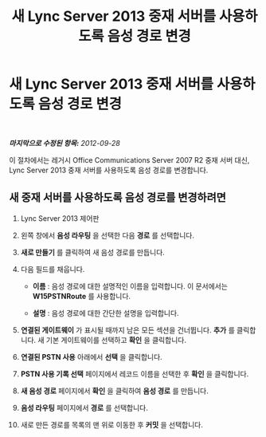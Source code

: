 ﻿---
title: 새 Lync Server 2013 중재 서버를 사용하도록 음성 경로 변경
TOCTitle: 새 Lync Server 2013 중재 서버를 사용하도록 음성 경로 변경
ms:assetid: acd487b3-377c-46bf-9f71-fe6152002664
ms:mtpsurl: https://technet.microsoft.com/ko-kr/library/JJ205162(v=OCS.15)
ms:contentKeyID: 49304704
ms.date: 08/10/2015
mtps_version: v=OCS.15
ms.translationtype: HT
---

# 새 Lync Server 2013 중재 서버를 사용하도록 음성 경로 변경

 

_**마지막으로 수정된 항목:** 2012-09-28_

이 절차에서는 레거시 Office Communications Server 2007 R2 중재 서버 대신, Lync Server 2013 중재 서버를 사용하도록 음성 경로를 변경합니다.

## 새 중재 서버를 사용하도록 음성 경로를 변경하려면

1.  Lync Server 2013 제어판

2.  왼쪽 창에서 **음성 라우팅** 을 선택한 다음 **경로** 를 선택합니다.

3.  **새로 만들기** 를 클릭하여 새 음성 경로를 만듭니다.

4.  다음 필드를 채웁니다.
    
      - **이름** : 음성 경로에 대한 설명적인 이름을 입력합니다. 이 문서에서는 **W15PSTNRoute** 를 사용합니다.
    
      - **설명** : 음성 경로에 대한 간단한 설명을 입력합니다.

5.  **연결된 게이트웨이** 가 표시될 때까지 남은 모든 섹션을 건너뜁니다. **추가** 를 클릭합니다. 새 기본 게이트웨이를 선택하고 **확인** 을 클릭합니다.

6.  **연결된 PSTN 사용** 아래에서 **선택** 을 클릭합니다.

7.  **PSTN 사용 기록 선택** 페이지에서 레코드 이름을 선택한 후 **확인** 을 클릭합니다.

8.  **새 음성 경로** 페이지에서 **확인** 을 클릭하여 **음성 경로** 를 만듭니다.

9.  **음성 라우팅** 페이지에서 **경로** 를 선택합니다.

10. 새로 만든 경로를 목록의 맨 위로 이동한 후 **커밋** 을 선택합니다.

